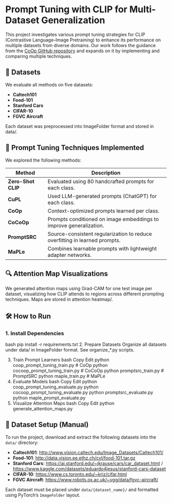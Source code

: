 # Prompt Tuning with CLIP for Multi-Dataset Generalization

This project investigates various prompt tuning strategies for CLIP (Contrastive Language–Image Pretraining) to enhance its performance on multiple datasets from diverse domains. Our work follows the guidance from the [CoOp GitHub repository](https://github.com/KaiyangZhou/CoOp) and expands on it by implementing and comparing multiple techniques.

## 📁 Datasets

We evaluate all methods on five datasets:
- **Caltech101**
- **Food-101**
- **Stanford Cars**
- **CIFAR-10**
- **FGVC Aircraft**

Each dataset was preprocessed into ImageFolder format and stored in data/.

## 🧪 Prompt Tuning Techniques Implemented

We explored the following methods:

| Method         | Description                                                                 |
|----------------|-----------------------------------------------------------------------------|
| **Zero-Shot CLIP**     | Evaluated using 80 handcrafted prompts for each class.                         |
| **CuPL**               | Used LLM-generated prompts (ChatGPT) for each class.                           |
| **CoOp**               | Context-optimized prompts learned per class.                                   |
| **CoCoOp**             | Prompts conditioned on image embeddings to improve generalization.             |
| **PromptSRC**          | Source-consistent regularization to reduce overfitting in learned prompts.     |
| **MaPLe**              | Combines learnable prompts with lightweight adapter networks.                   |

## 🔍 Attention Map Visualizations

We generated attention maps using Grad-CAM for one test image per dataset, visualizing how CLIP attends to regions across different prompting techniques. Maps are stored in attention heatmap/.

## 🛠 How to Run

### 1. Install Dependencies
bash
pip install -r requirements.txt
2. Prepare Datasets
Organize all datasets under data/ in ImageFolder format. See organize_*.py scripts.

3. Train Prompt Learners
bash
Copy
Edit
python coop_prompt_tuning_train.py       # CoOp
python cocoop_prompt_tuning_train.py     # CoCoOp
python promptsrc_train.py                # PromptSRC
python maple_train.py                    # MaPLe
4. Evaluate Models
bash
Copy
Edit
python coop_prompt_tuning_evaluate.py
python cocoop_prompt_tuning_evaluate.py
python promptsrc_evaluate.py
python maple_prompt_evaluate.py
5. Visualize Attention Maps
bash
Copy
Edit
python generate_attention_maps.py

## 🔧 Dataset Setup (Manual)

To run the project, download and extract the following datasets into the `data/` directory:

- **Caltech101**: http://www.vision.caltech.edu/Image_Datasets/Caltech101/
- **Food-101**: http://data.vision.ee.ethz.ch/cvl/food-101.tar.gz
- **Stanford Cars**: https://ai.stanford.edu/~jkrause/cars/car_dataset.html / https://www.kaggle.com/datasets/eduardo4jesus/stanford-cars-dataset
- **CIFAR-10**: https://www.cs.toronto.edu/~kriz/cifar.html
- **FGVC Aircraft**: https://www.robots.ox.ac.uk/~vgg/data/fgvc-aircraft/

Each dataset must be placed under `data/{dataset_name}/` and formatted using PyTorch’s `ImageFolder` layout.

